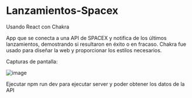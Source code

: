 # Lanzamientos-Spacex
Usando React con Chakra

App que se conecta a una API de SPACEX y notifica de los últimos lanzamientos, demostrando si resultaron en éxito o en fracaso.
Chakra fue usado para diseñar la web y proporcionar los estilos necesarios.

Capturas de pantalla:

![image](https://user-images.githubusercontent.com/55546022/167908445-16fb4841-6e2a-4c68-9444-d2350dc603a1.png)

Ejecutar npm run dev para ejecutar server y poder obtener los datos de la API
